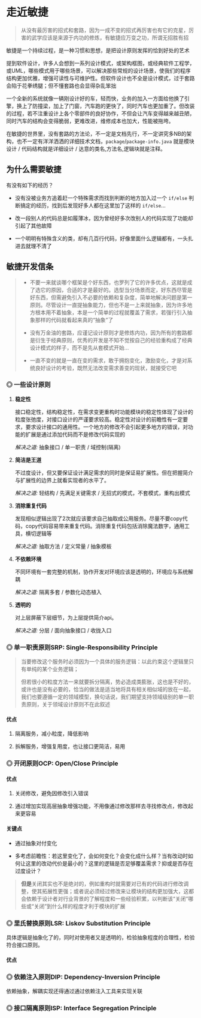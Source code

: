 # 走近敏捷

> 从没有最厉害的招式和套路，因为一成不变的招式再厉害也有它的克星，厉害的武学应该是来源于内功的修炼，有敏捷应万变之功，所谓无招胜有招

敏捷是一个持续过程，是一种习惯和思想，是把设计原则发挥的恰到好处的艺术

提到软件设计，许多人会想到一系列设计模式，或架构框图，或经典软件工程学，或UML，哪些模式用于哪些场景，可以解决那些常规的设计场景，使我们的程序结构更加优雅，增强可读性与可维护性。但软件设计也不全是设计模式，过于套路会陷于花拳绣腿；但不懂套路也会显得杂乱笨拙

一个全新的系统就像一辆刚设计好的车，轻而快，业务的加入一方面给他换了引擎，换上了防撞梁，加上了门窗，汽车跑的更快了，同时汽车也更加重了。但改装的过程，若不注重设计上各个零部件的良好协作，不但会让汽车变得越来越丑陋，同时汽车的结构会变得脆弱，更难改进，维修成本也加大，性能被拖垮。

在敏捷的世界里，没有套路的方法论，不一定是文档先行，不一定讲究多NB的架构，也不一定有洋洋洒洒的详细技术文档，`package`/`package-info.java` 就是模块设计 / 代码结构就是详细设计 / 达意的类名,方法名,逻辑块就是注释。

## 为什么需要敏捷

有没有如下的经历？

* 没有没被业务方追着赶一个特殊需求而找到判断的地方加入过一个 `if/else` 判断搞定的经历，找到后发现好多人都在这里加了这样的 `if/else`...

* 改一段别人的代码总是如履薄冰，因为曾经好多次改别人的代码实现了功能却引起了其他故障

* 一个明明有特殊含义的类，却有几百行代码，好像里面什么逻辑都有，一头扎进去就理不清了

## 敏捷开发信条

> * 不要一来就谈哪个框架是个好东西，也罗列了它的许多优点，这就是成了选它的原因，合适的才是最好的。选型当分场景而定，好东西尽管是好东西，但需避免引入不必要的依赖和复杂度，简单地解决问题是第一原则。尽管设计一直提抽象能力，但也不是一上来就抽象，因为许多地方根本用不着抽象，本是一个简单的过程就覆盖了需求，若强行引入抽象那样的代码就看起来真的“抽象”了
>
> * 没有万金油的套路，应谨记设计原则才是修炼内功，因为所有的套路都是衍生于经典原则，优秀的开发是不知不觉按自己的经验重构成了经典设计模式的样子，而不是先从套模式开始...
>
> * 一直不变的就是一直在变的需求，敢于拥抱变化，激励变化，才是对系统良好设计的考验，既然无法改变需求善变的现状，就接受它吧

### ◎ 一些设计原则

1. **稳定性**

   接口稳定性，结构稳定性，在需求变更重构时功能模块的稳定性体现了设计的粒度张弛度，对接口设计的严谨要求较高。稳定性对设计的前瞻性有一定要求，要求设计接口的通用性。一个地方的修改不会引起更多地方的错误，对功能的扩展是通过添加代码而不是修改代码实现的

   _解决之道:_ 抽象接口 / 单一职责 / 域控制\(隔离\)

2. **简洁是王道**

   不过度设计，但又要保证设计满足需求的同时是保证易扩展性。但在把握简介与扩展性的边界上就看实现者的水平了。

   _解决之道:_ 轻结构 / 先满足关键需求 / 无招式的模式，不套模式，重构出模式

3. **消除重复代码**

   发现相似逻辑出现了2次就应该要求自己抽取成公用服务。尽量不要copy代码，copy代码容易带来重复代码。消除重复代码包括消除魔法数字，通用工具，横切逻辑等

   _解决之道:_ 抽取方法 / 定义常量 / 抽象模板

4. **不依赖环境**

   不同环境有一套完整的机制，协作开发对环境应该是透明的，环境应与系统解耦

   _解决之道:_ 隔离多套 / 参数化动态植入

5. **透明的**

   对上层屏蔽下层细节，为上层提供简介api。

   _解决之道:_ 分层 / 面向抽象接口 / 收拢入口

### ◎ 单一职责原则SRP: Single-Responsibility Principle

> 当要修改这个服务时必须因为一个具体的服务逻辑：以此约束这个逻辑里只有单纯的某个业务逻辑；
>
> 但若很小的粒度方法一来就要拆分隔离，势必造成类膨胀，这也是不好的，或许也是没有必要的，恰当的做法是适当地将具有相关相似域的放在一起，我们也要遵循一定的领域模型，换句话说，我们期望支持领域级别的单一职责原则，关于领域设计原则不在此叙述

#### 优点

1. 隔离服务，减小粒度，降低影响

2. 拆解服务，增强复用度，也让接口更简洁，易用

### ◎ 开闭原则OCP: Open/Close Principle

#### 优点

1. 关闭修改，避免因修改引入错误

2. 通过增加实现高层抽象增强功能，不用像通过修改那样去寻找修改点，修改起来更容易

#### 关键点

* 通过抽象对付变化

* 多考虑前瞻性：若这里变化了，会如何变化？会变化成什么样？当有改动时如何让这里的改动代价是最小的？这里的逻辑是否足够覆盖需求？抑或是否存在过度设计？

> **但是**关闭其实也不是绝对的，例如重构时就需要对已有的代码进行修改调整，使其拓展性更强；或者说必须经过修改来让模块的结构更加强大，这都会依赖于设计者对行业背景的了解程度和一些经验积累，以判断该“关闭”哪些或“关闭”到什么样的程度才利于模块的扩展

### ◎ 里氏替换原则LSR:  Liskov Substitution Principle

具体逻辑是抽象化了的，同时对使用者又是透明的，检验抽象程度的合理性，检验符合接口原则。

#### 优点

### ◎ 依赖注入原则DIP: Dependency-Inversion Principle

依赖抽象，解耦实现还得通过通过依赖注入工具来实现关联

### ◎ 接口隔离原则ISP: Interface Segregation Principle



